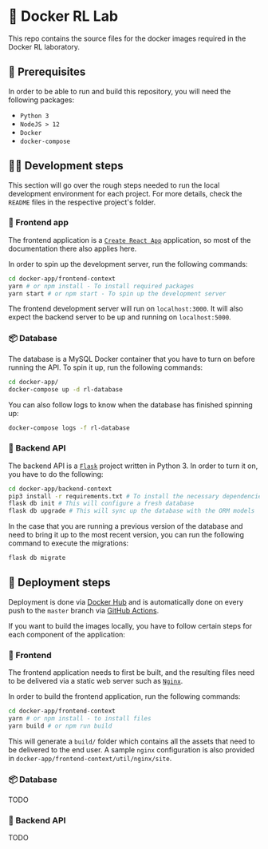 # 🐳 Docker RL Lab

This repo contains the source files for the docker images required in the Docker RL laboratory.

## 🧱 Prerequisites

In order to be able to run and build this repository, you will need the following packages:

* `Python 3`
* `NodeJS > 12`
* `Docker`
* `docker-compose`

## 👨‍💻 Development steps

This section will go over the rough steps needed to run the local development environment for each project. For more details, check the `README` files in the respective project's folder.

### 🎨 Frontend app

The frontend application is a [`Create React App`](http://create-react-app.dev) application, so most of the documentation there also applies here.

In order to spin up the development server, run the following commands:

```bash
cd docker-app/frontend-context
yarn # or npm install - To install required packages
yarn start # or npm start - To spin up the development server
```

The frontend development server will run on `localhost:3000`. It will also expect the backend server to be up and running on `localhost:5000`.

### 📦 Database

The database is a MySQL Docker container that you have to turn on before running the API. To spin it up, run the following commands:

```bash
cd docker-app/
docker-compose up -d rl-database
```

You can also follow logs to know when the database has finished spinning up:

```bash
docker-compose logs -f rl-database
```

### 🚚 Backend API

The backend API is a [`Flask`](https://www.palletsprojects.com/p/flask/) project written in Python 3. In order to turn it on, you have to do the following:

```bash
cd docker-app/backend-context
pip3 install -r requirements.txt # To install the necessary dependencies
flask db init # This will configure a fresh database
flask db upgrade # This will sync up the database with the ORM models
```

In the case that you are running a previous version of the database and need to bring it up to the most recent version, you can run the following command to execute the migrations:

```bash
flask db migrate
```

## 🚛 Deployment steps

Deployment is done via [Docker Hub](https://hub.docker.com/) and is automatically done on every push to the `master` branch via [GitHub Actions](https://github.com/features/actions).

If you want to build the images locally, you have to follow certain steps for each component of the application:

### 🎨 Frontend

The frontend application needs to first be built, and the resulting files need to be delivered via a static web server such as [`Nginx`](https://nginx.com).

In order to build the frontend application, run the following commands:

```bash
cd docker-app/frontend-context
yarn # or npm install - to install files
yarn build # or npm run build
```

This will generate a `build/` folder which contains all the assets that need to be delivered to the end user. A sample `nginx` configuration is also provided in `docker-app/frontend-context/util/nginx/site`.

### 📦 Database

TODO

### 🚚 Backend API

TODO

